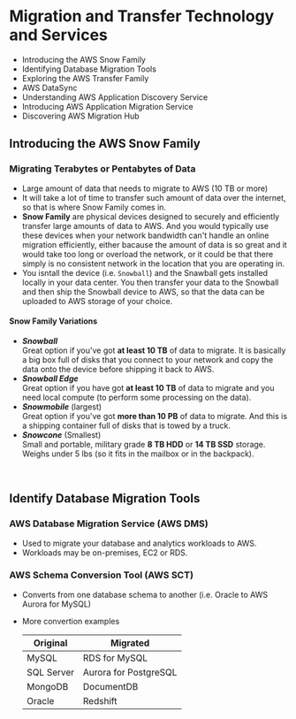 # Migration and Transfer Technology and Services

- Introducing the AWS Snow Family
- Identifying Database Migration Tools
- Exploring the AWS Transfer Family
- AWS DataSync
- Understanding AWS Application Discovery Service
- Introducing AWS Application Migration Service
- Discovering AWS Migration Hub

## Introducing the AWS Snow Family

### Migrating Terabytes or Pentabytes of Data
- Large amount of data that needs to migrate to AWS (10 TB or more)
- It will take a lot of time to transfer such amount of data over the internet, so that is where Snow Family comes in.
- **Snow Family** are physical devices designed to securely and efficiently transfer large amounts of data to AWS. And you would typically use these devices when your network bandwidth can't handle an online migration efficiently, either bacause the amount of data is so great and it would take too long or overload the network, or it could be that there simply is no consistent network in the location that you are operating in. 
- You isntall the device (i.e. `Snowball`) and the Snawball gets installed locally in your data center. You then transfer your data to the Snowball and then ship the Snowball device to AWS, so that the data can be uploaded to AWS storage of your choice. 

#### Snow Family Variations
- ***Snowball***<br>Great option if you've got **at least 10 TB** of data to migrate. It is basically a big box full of disks that you connect to your network and copy the data onto the device before shipping it back to AWS.
- ***Snowball Edge***<br>Great option if you have got **at least 10 TB** of data to migrate and you need local compute (to perform some processing on the data). 
- ***Snowmobile*** (largest)<br>Great option if you've got **more than 10 PB** of data to migrate. And this is a shipping container full of disks that is towed by a truck.
- ***Snowcone*** (Smallest)<br>Small and portable, military grade **8 TB HDD** or **14 TB SSD** storage. Weighs under 5 lbs (so it fits in the mailbox or in the backpack).


<br>

## Identify Database Migration Tools

### AWS Database Migration Service (AWS DMS)
- Used to migrate your database and analytics workloads to AWS.
- Workloads may be on-premises, EC2 or RDS.
  
### AWS Schema Conversion Tool (AWS SCT)
- Converts from one database schema to another (i.e. Oracle to AWS Aurora for MySQL)
- More convertion examples
  
  |Original|Migrated|
  |---|---|
  |MySQL|RDS for MySQL|
  |SQL Server|Aurora for PostgreSQL|
  |MongoDB|DocumentDB|
  |Oracle|Redshift|

